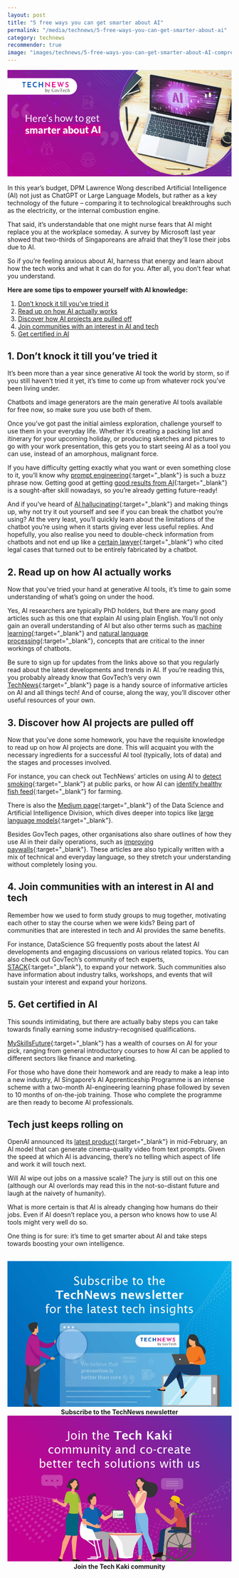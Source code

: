 ```yaml
---
layout: post
title: "5 free ways you can get smarter about AI"
permalink: "/media/technews/5-free-ways-you-can-get-smarter-about-ai"
category: technews
recommender: true
image: "images/technews/5-free-ways-you-can-get-smarter-about-AI-compressed.jpg"
---
```


![5 free ways you can get smarter about AI.](/images/technews/5-free-ways-you-can-get-smarter-about-AI-compressed.jpg)

In this year’s budget, DPM Lawrence Wong described Artificial Intelligence (AI) not just as ChatGPT or Large Language Models, but rather as a key technology of the future – comparing it to technological breakthroughs such as the electricity, or the internal combustion engine.

That said, it’s understandable that one might nurse fears that AI might replace you at the workplace someday. A survey by Microsoft last year showed that two-thirds of Singaporeans are afraid that they’ll lose their jobs due to AI.

So if you’re feeling anxious about AI, harness that energy and learn about how the tech works and what it can do for you. After all, you don’t fear what you understand. 

**Here are some tips to empower yourself with AI knowledge:**
1. [Don’t knock it till you’ve tried it](/media/technews/5-free-ways-you-can-get-smarter-about-ai#1-don-t-knock-it-until-you-ve-tried-it)
2. [Read up on how AI actually works](/media/technews/5-free-ways-you-can-get-smarter-about-ai#2-read-up-on-how-ai-actually-works)
3. [Discover how AI projects are pulled off](/media/technews/5-free-ways-you-can-get-smarter-about-ai#3-discover-how-ai-projects-are-pulled-off)
4. [Join communities with an interest in AI and tech](/media/technews/5-free-ways-you-can-get-smarter-about-ai#4-join-communities-with-an-interest-in-ai-and-tech)
5. [Get certified in AI](/media/technews/5-free-ways-you-can-get-smarter-about-ai#5-get-certified-in-ai)

## 1. Don’t knock it till you’ve tried it

It’s been more than a year since generative AI took the world by storm, so if you still haven’t tried it yet, it’s time to come up from whatever rock you’ve been living under.

Chatbots and image generators are the main generative AI tools available for free now, so make sure you use both of them.

Once you’ve got past the initial aimless exploration, challenge yourself to use them in your everyday life. Whether it’s creating a packing list and itinerary for your upcoming holiday, or producing sketches and pictures to go with your work presentation, this gets you to start seeing AI as a tool you can use, instead of an amorphous, malignant force.

If you have difficulty getting exactly what you want or even something close to it, you’ll know why [prompt engineering](https://www.ibm.com/topics/prompt-engineering){:target="_blank"} is such a buzz phrase now. Getting good at getting [good results from AI](https://www.nytimes.com/2023/05/25/technology/ai-chatbot-chatgpt-prompts.html){:target="_blank"} is a sought-after skill nowadays, so you’re already getting future-ready!

And if you’ve heard of [AI hallucinating](https://apnews.com/article/artificial-intelligence-hallucination-chatbots-chatgpt-falsehoods-ac4672c5b06e6f91050aa46ee731bcf4){:target="_blank"} and making things up, why not try it out yourself and see if you can break the chatbot you’re using? At the very least, you’ll quickly learn about the limitations of the chatbot you’re using when it starts giving ever less useful replies. And hopefully, you also realise you need to double-check information from chatbots and not end up like a [certain lawyer](https://www.nytimes.com/2023/06/08/nyregion/lawyer-chatgpt-sanctions.html){:target="_blank"} who cited legal cases that turned out to be entirely fabricated by a chatbot.

## 2. Read up on how AI actually works

Now that you’ve tried your hand at generative AI tools, it’s time to gain some understanding of what’s going on under the hood. 

Yes, AI researchers are typically PhD holders, but there are many good articles such as this one that explain AI using plain English. You’ll not only gain an overall understanding of AI but also other terms such as [machine learning](https://www.youtube.com/watch?v=Gv9_4yMHFhI&list=PLblh5JKOoLUICTaGLRoHQDuF_7q2GfuJF){:target="_blank"} and [natural language processing](https://www.ibm.com/topics/natural-language-processing){:target="_blank"}, concepts that are critical to the inner workings of chatbots. 

Be sure to sign up for updates from the links above so that you regularly read about the latest developments and trends in AI. If you’re reading this, you probably already know that GovTech’s very own [TechNews](https://www.tech.gov.sg/media/technews/){:target="_blank"} page is a handy source of informative articles on AI and all things tech! And of course, along the way, you’ll discover other useful resources of your own.

## 3. Discover how AI projects are pulled off

Now that you’ve done some homework, you have the requisite knowledge to read up on how AI projects are done. This will acquaint you with the necessary ingredients for a successful AI tool (typically, lots of data) and the stages and processes involved.

For instance, you can check out TechNews’ articles on using AI to [detect smoking](https://www.tech.gov.sg/media/technews/clearing-the-air-using-tech-to-keep-our-environment-smoke-free){:target="_blank"} at public parks, or how AI can [identify healthy fish feed](https://www.tech.gov.sg/media/technews/how-ai-and-a-camera-phone-help-keep-food-on-our-tables){:target="_blank"} for farming.

There is also the [Medium page](https://medium.com/dsaid-govtech){:target="_blank"} of the Data Science and Artificial Intelligence Division, which dives deeper into topics like [large language models](https://medium.com/dsaid-govtech/productionising-large-language-models-in-government-0fbf3909311b){:target="_blank"}.

Besides GovTech pages, other organisations also share outlines of how they use AI in their daily operations, such as [improving paywalls](https://open.nytimes.com/how-the-new-york-times-uses-machine-learning-to-make-its-paywall-smarter-e5771d5f46f8){:target="_blank"}. These articles are also typically written with a mix of technical and everyday language, so they stretch your understanding without completely losing you.

## 4. Join communities with an interest in AI and tech 

Remember how we used to form study groups to mug together, motivating each other to stay the course when we were kids? Being part of communities that are interested in tech and AI provides the same benefits. 

For instance, DataScience SG frequently posts about the latest AI developments and engaging discussions on various related topics. You can also check out GovTech’s community of tech experts, [STACK](https://www.developer.tech.gov.sg/communities/stack-x-meetups/overview.html){:target="_blank"}, to expand your network. Such communities also have information about industry talks, workshops, and events that will sustain your interest and expand your horizons.

## 5. Get certified in AI

This sounds intimidating, but there are actually baby steps you can take towards finally earning some industry-recognised qualifications. 

[MySkillsFuture](https://www.myskillsfuture.gov.sg/content/portal/en/index.html){:target="_blank"} has a wealth of courses on AI for your pick, ranging from general introductory courses to how AI can be applied to different sectors like finance and marketing. 

For those who have done their homework and are ready to make a leap into a new industry, AI Singapore’s AI Apprenticeship Programme is an intense scheme with a two-month AI-engineering learning phase followed by seven to 10 months of on-the-job training. Those who complete the programme are then ready to become AI professionals.

## Tech just keeps rolling on

OpenAI announced its [latest product](https://openai.com/sora){:target="_blank"} in mid-February, an AI model that can generate cinema-quality video from text prompts. Given the speed at which AI is advancing, there’s no telling which aspect of life and work it will touch next. 

Will AI wipe out jobs on a massive scale? The jury is still out on this one (although our AI overlords may read this in the not-so-distant future and laugh at the naivety of humanity). 

What is more certain is that AI is already changing how humans do their jobs. Even if AI doesn’t replace you, a person who knows how to use AI tools might very well do so. 

One thing is for sure: it’s time to get smarter about AI and take steps towards boosting your own intelligence.






<br>

<div class="row">
  <div class="col" style="text-align: center">
    <a href="https://go.gov.sg/tnblog-to-tnsub" target="_blank">	 	    
      <img src="/images/technews/TN_footer.png" alt="Subscribe to the TechNews newsletter" /></a>
    <figcaption><b>Subscribe to the TechNews newsletter</b></figcaption>
  </div>

  <div class="col" style="text-align: center">
    <a href="https://go.gov.sg/tnblog-to-tkcommunity" target="_blank">		  
      <img src="/images/technews/TK_footer.png" alt="Join the Tech Kaki community" /></a>
    <figcaption><b>Join the Tech Kaki community</b></figcaption>
  </div>
